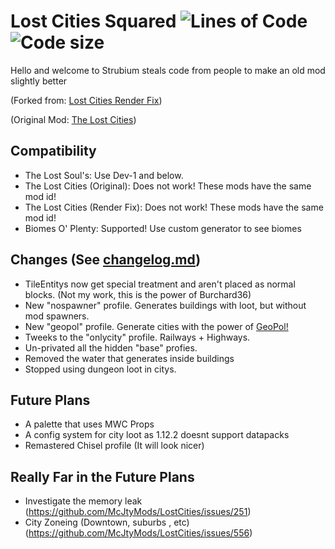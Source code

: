 # Lost Cities Squared  <img src="https://tokei.rs/b1/github/strubium/LostCities-1.12.2-?category=code" alt="Lines of Code"/> <img src="https://img.shields.io/github/languages/code-size/strubium/LostCities-1.12.2-.svg" alt="Code size"/>

Hello and welcome to Strubium steals code from people to make an old mod slightly better 

(Forked from: [Lost Cities Render Fix](https://github.com/Burchard36/LostCities-RenderFix))

(Original Mod: [The Lost Cities](https://github.com/McJtyMods/LostCities))

## Compatibility 
* The Lost Soul's: Use Dev-1 and below.
* The Lost Cities (Original): Does not work! These mods have the same mod id!
* The Lost Cities (Render Fix): Does not work! These mods have the same mod id!
* Biomes O' Plenty: Supported! Use custom generator to see biomes   

## Changes (See [changelog.md](changelog.md))
* TileEntitys now get special treatment and aren't placed as normal blocks. (Not my work, this is the power of Burchard36) 
* New "nospawner" profile. Generates buildings with loot, but without mod spawners.
* New "geopol" profile. Generate cities with the power of [GeoPol!](https://github.com/markgyoni/geopol)
* Tweeks to the "onlycity" profile. Railways + Highways.
* Un-privated all the hidden "base" profies.
* Removed the water that generates inside buildings
* Stopped using dungeon loot in citys. 

## Future Plans
* A palette that uses MWC Props
* A config system for city loot as 1.12.2 doesnt support datapacks   
* Remastered Chisel profile (It will look nicer)

## Really Far in the Future Plans
* Investigate the memory leak (https://github.com/McJtyMods/LostCities/issues/251)
* City Zoneing (Downtown, suburbs , etc) (https://github.com/McJtyMods/LostCities/issues/556)
